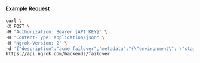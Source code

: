 <!-- Code generated for API Clients. DO NOT EDIT. -->
#### Example Request
```bash
curl \
-X POST \
-H "Authorization: Bearer {API_KEY}" \
-H "Content-Type: application/json" \
-H "Ngrok-Version: 2" \
-d '{"description":"acme failover","metadata":"{\"environment\": \"staging\"}","backends":["bkdhr_2TDPwmwJUagqlsyc4ZOcCaln1zl"]}' \
https://api.ngrok.com/backends/failover
